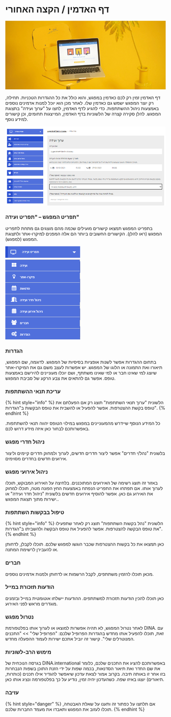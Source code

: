 # דף האדמין / הקצה האחורי

![](../.gitbook/assets/gitbook_laptop_750x320.jpg)

דף האדמין זמין רק לכם כאדמין במפגש, והוא כולל את כל ההגדרות הטכניות. תחילה, רק יוצר המפגש ישמש גם כאדמין שלו. לאחר מכן הוא יוכל למנות אדמינים נוספים באמצעות ניהול ההשתתפות. כדי להגיע לדף האדמין, לחצו על "ערוך ועידה" בתצוגת המפגש. להלן סקירה קצרה של הלשוניות בדף האדמין, המייצגות תחומים, וכן קישורים למידע נוסף.

![](../.gitbook/assets/admin-seite_heb.png)

### תפריט המפגש – "תפריט ועידה"

בתפריט המפגש תמצאו קישורים מועילים שכמה מהם מוצגים גם מתחת לתפריט המפגש \(ראו להלן\). הקישורים החשובים ביותר הם אלה המפנים למיקרו-אתר ולתצוגת המפגש \(למפגש\).

![](../.gitbook/assets/tagungsmenue_heb.png)

### הגדרות

בתחום ההגדרות אפשר לשנות אופציות בסיסיות של המפגש. לדוגמה, שם המפגש, תיאורו ואת התמונה או הלוגו של המפגש. יש אפשרות לעצב משם גם את המיקרו-אתר שיוצג למי שאינו חבר או למי שאינו משתתף, ושם יוכלו מעוניינים להירשם באמצעות טופס. אפשר גם להתאים את צבע הרקע של סביבת המפגש.

### עריכת תנאי ההשתתפות

{% hint style="info" %}
הלשונית "ערוך תנאי השתתפות" תוצג רק אם הפעלתם את טופס בקשת ההצטרפות. אפשר להפעיל או להשבית את טופס הבקשות ב"הגדרות".
{% endhint %}

כל המידע הנוסף שיידרש מהמעוניינים במפגש במילוי הטופס יהווה תנאי להשתתפות. באפשרותכם לבחור כאן איזה מידע דרוש לכם.

### ניהול חדרי מפגש

בלשונית "נהל/י חדרים" אפשר ליצור חדרים חדשים, לערוך ולמחוק חדרים קיימים וליצור אירועים חדשים בחדרים מסוימים.

### ניהול אירועי מפגש

באזור זה תוצג רשימה של האירועים המתוכננים. בלחיצה על האירוע המבוקש, תוכלו לערוך אותו. אם תפתחו את התפריט הנפתח באמצעות החץ הפונה מטה, תוכלו למחוק את האירוע גם כאן. אפשר להוסיף אירועים חדשים בלשונית "ניהול חדר ועידה" או ישירות מתוך תצוגת המפגש..

### טיפול בבקשות השתתפות

{% hint style="info" %}
הלשונית "נהל בקשות השתתפות" תוצג רק לאחר שתפעילו את טופס הבקשה להצטרפות. אפשר להפעיל את טופס הבקשה ולהשביתו ב"הגדרות".
{% endhint %}

כאן תמצאו את כל בקשות ההצטרפות שכבר הוגשו למפגש שלכם. תוכלו לקבלן, לדחותן או להעבירן לרשימת המתנה.

### חברים

מכאן תוכלו להזמין משתתפים, לקבל הרשמות או לדחותן ולמנות אדמינים נוספים.

### הודעות תזכורת במייל

כאן תוכלו להכין הודעות תזכורת למשתתפים. ההודעות יישלחו אוטומטית במייל ובזמנים מוגדרים מראש לפני האירוע.

### נטרול מפגש

לאחר נטרול המפגש, לא תהיה אפשרות למוצאו או לערוך אותו בפלטפורמת DINA. עם זאת, תוכלו להפעיל אותו מחדש בהגדרות הפרופיל שלכם: "הפרופיל שלי" &gt;&gt; "התכנים המנוטרלים שלי". קישור זה יוביל אתכם ישירות לעמוד ההפעלה מחדש.

### מימוש הרב-לשוניות

בגרסה הנוכחית של DINA.international באפשרותכם להציג את התכנים שלכם, כלומר את שם החדר ואת תיאור הסדנאות, בכמה שפות על ידי הזנת התוכן בשפות הנבחרות בזו אחר זו באותה תיבה.
 בקרוב אמור לצאת עדכון שיאפשר להגדיר אילו תכנים \(כותרות, תיאורים\) יוצגו באיזו שפה.
 כשהעדכון יהיה זמין, נודיע על כך בפלטפורמה ונציג אותו כאן.

### עזיבה

{% hint style="danger" %}
אם תלחצו על כפתור זה ותענו על שאלת האבטחה, תוכלו לעזוב את המפגש ותאבדו את מעמד החברות שלכם.
{% endhint %}

